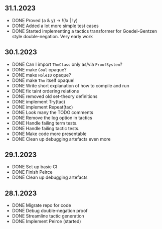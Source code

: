 ## 31.1.2023
- DONE Proved (a & y) -> !(!x | !y)
- DONE Added a lot more simple test cases
- DONE Started implementing a tactics transformer for Goedel-Gentzen style double-negation. Very early work
## 30.1.2023
- DONE Can I import `ThmClass` only as/via `ProofSystem`?
- DONE make `Goal` opaque?
- DONE make `HoleID` opaque?
- DONE make `Thm` itself opaque!
- DONE Write short explanation of how to compile and run
- DONE fix taint ordering relations
- DONE removed old set-theory definitions
- DONE implement Try(tac) 
- DONE implement Repeat(tac)
- DONE Look many the TODO comments
- DONE Remove the log option in tactics
- DONE Handle failing term tests.
- DONE Handle failing tactic tests.
- DONE Make code more presentable
- DONE Clean up debugging artefacts even more
## 29.1.2023
- DONE Set up basic CI
- DONE Finish Peirce
- DONE Clean up debugging artefacts
## 28.1.2023
- DONE Migrate repo for code
- DONE Debug double-negation proof
- DONE Streamline tactic generation
- DONE Implement Peirce (started)

